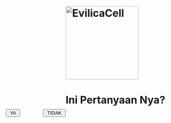 <html>
<head>
<title> INI JUDUL DI TAB BROWSER </title>

<script type="text/javascript">
flag=1
function f1()
{
    alert("Thanks Udah pilih Jawaban YA")
}
function f()
{
    if(flag==1)
        {
            Bn.style.top=400
            Bn.style.left=300
            flag=2
        }
    else if(flag==2)
        {
            Bn.style.top=400
            Bn.style.left=50
            flag=3
        }
    else if(flag==3)
        {
            Bn.style.top=370
            Bn.style.left=166
            flag=1
        }
}
</script>

</head>
<body>
<h1>  <h1>
<img alt="EvilicaCell" src="https://res06.noxgroup.com/noxinfluencer/youtube/avatar/fc4d6a2c4953c885ed1adbd2c45a813b.png" height="200" />
<h1 style="#">Ini Pertanyaan Nya?</h1>
<div id="By" style="position:absolute; left:64px; top:370px; width:210px;
height:210px;">
<input type="button" value=" YA " onClick="f1()" />
</div>
<div ID="Bn" style="position:absolute; left:166px; top:370px; width:210px; height:210px;">
<input type="button" value=" TIDAK " onMouseOver="f()" />
</div>

</body>
</html>

